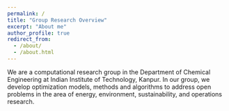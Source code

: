 ```yaml
---
permalink: /
title: "Group Research Overview"
excerpt: "About me"
author_profile: true
redirect_from: 
  - /about/
  - /about.html
---
```



We are a computational research group in the Department of Chemical Engineering at Indian Institute of Technology, Kanpur. In our group, we develop optimization models, methods and algorithms to address open problems in the area of energy, environment, sustainability, and operations research. 







